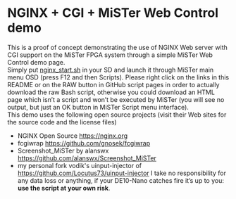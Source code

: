 # NGINX + CGI + MiSTer Web Control demo
This is a proof of concept demonstrating the use of NGINX Web server with CGI support on the MiSTer FPGA system through a simple MiSTer Web Control demo page.<br>
Simply put [nginx_start.sh](https://github.com/MiSTer-devel/Scripts_MiSTer/blob/master/demo/nginx/nginx_start.sh?raw=true) in your SD and launch it through MiSTer main menu OSD (press F12 and then Scripts). Please right click on the links in this README or on the RAW button in GitHub script pages in order to actually download the raw Bash script, otherwise you could download an HTML page which isn’t a script and won’t be executed by MiSTer (you will see no output, but just an OK button in MiSTer Script menu interface).<br>
This demo uses the following open source projects (visit their Web sites for the source code and the license files)
- NGINX Open Source https://nginx.org
- fcgiwrap https://github.com/gnosek/fcgiwrap
- Screenshot_MiSTer by alanswx https://github.com/alanswx/Screenshot_MiSTer
- my personal fork vodik's uinput-injector of https://github.com/Locutus73/uinput-injector
I take no responsibility for any data loss or anything, if your DE10-Nano catches fire it’s up to you: **use the script at your own risk**.
